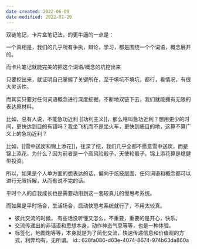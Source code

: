 ```yaml
---
date created: 2022-06-09
date modified: 2022-07-20
---
```


双链笔记，卡片盒笔记法，的更牛逼的一点是：

一个真相是，我们的几乎所有争执，辩论，学习，都是围绕一个个词语，概念展开的。

而卡片笔记就能完美的把这个词语/概念的坑挖出来

只要挖出来，就证明自己掌握了关键所在，至于填坑不填坑，都行，看情况，有很大灵活性。

而其实只要对任何词语概念进行深度挖掘，不断地双链下去，我们就能拥有无限的表达原材料。

比如，总有人说，不能急功近利 [[功利主义]]，那么啥叫急功近利？想用更少的时间，更快达到目的有错吗？我坐飞机而不是坐火车，更快到底目的地，这算不算广义上的急功近利？

比如，[[雪中送炭和锦上添花]]，往深了挖，我们几乎全都不愿意雪中送炭，而是锦上添花，为什么？因为前者是一个高风险骰子，天使轮骰子。锦上添花算是稳健型投资。

所以，如果是个人单方面的想表达的话，偏向于炫技层面，任何词语和概念都可以进行无限拆解，从而有说不完的话。

平时个人的自我成长也是需要动用到这一套较真儿的慢思考系统。

而如果是平时场合，生活场合，启动快思考系统就行了，不用太较真。

- 彼此交流的时候， 有些话没听懂又怎么，不重要，重要的是开心，快乐。
- 交流传递出的非话语和思想本身，动作神态气息等等，也是一种体验。
- 标签化，地图炮等等，本身就是为了简化交流，快速传递信息和价值观的方式，利弊均有，无所谓。
  id:: 628fa086-d63e-4074-8674-974b63da860a
